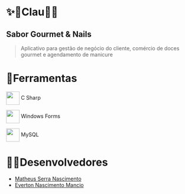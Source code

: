 # ✨🧁Clau💅✨
## Sabor Gourmet & Nails
> Aplicativo para gestão de negócio do cliente, comércio de doces gourmet e agendamento de manicure

# 🔨Ferramentas

<p><img align="center" height="36" src="https://cdn.jsdelivr.net/gh/devicons/devicon@latest/icons/csharp/csharp-original.svg" /> C Sharp</p>

<p><img align="center" height="36" src="https://github.com/user-attachments/assets/12075ef0-087f-4159-9df1-8db76024a0f4" /> Windows Forms</p>

<p><img align="center" height="36" src="https://cdn.jsdelivr.net/gh/devicons/devicon@latest/icons/mysql/mysql-original.svg" /> MySQL</p>
          
  
# 👨‍💻Desenvolvedores
* [Matheus Serra Nascimento](https://github.com/THEUZSN)
* [Everton Nascimento Mancio](https://github.com/Evy8882)
